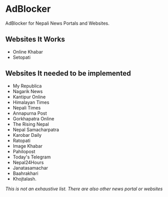 # AdBlocker
AdBlocker for Nepali News Portals and Websites.

## Websites It Works 

- Online Khabar
- Setopati

## Websites It needed to be implemented

- My Republica
- Nagarik News
- Kantipur Online
- Himalayan Times
- Nepali Times
- Annapurna Post
- Gorkhapatra Online
- The Rising Nepal
- Nepal Samacharpatra
- Karobar Daily
- Ratopati
- Image Khabar
- Pahilopost
- Today's Telegram
- Nepal24Hours
- Janatasamachar
- Baahrakhari
- Khojtalash.

*This is not an exhaustive list. There are also other news portal or websites*
